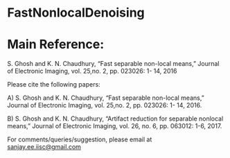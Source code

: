 # FastNonlocalDenoising

Main Reference:
=============
S. Ghosh and K. N. Chaudhury, “Fast separable non-local means,” Journal of Electronic Imaging, vol. 25,no. 2, pp. 023026: 1- 14, 2016





Please cite the following papers:

A) S. Ghosh and K. N. Chaudhury, “Fast separable non-local means,” Journal of Electronic Imaging, vol. 25,no. 2, pp. 023026: 1- 14, 2016.

B) S. Ghosh and K. N. Chaudhury, “Artifact reduction for separable nonlocal means,” Journal of Electronic Imaging, vol. 26, no. 6, pp. 063012: 1-6, 2017.

For comments/queries/suggestion, please email at sanjay.ee.iisc@gmail.com
